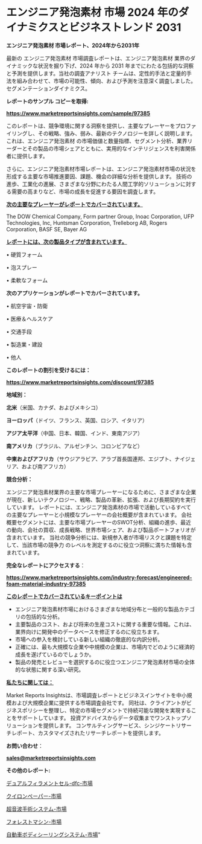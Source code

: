 # エンジニア発泡素材 市場 2024 年のダイナミクスとビジネストレンド 2031

<strong>エンジニア発泡素材 市場レポート、2024年から2031年</strong>

最新の エンジニア発泡素材 市場調査レポートは、エンジニア発泡素材 業界のダイナミックな状況を掘り下げ、2024 年から 2031 年までにわたる包括的な洞察と予測を提供します。当社の調査アナリスト チームは、定性的手法と定量的手法を組み合わせて、市場の可能性、傾向、および予測を注意深く調査しました。 セグメンテーションダイナミクス。



<strong>レポートのサンプル コピーを取得:</strong> <a href=https://www.marketreportsinsights.com/sample/97385>

<strong><u>https://www.marketreportsinsights.com/sample/97385</u></strong></a>

このレポートは、競争環境に関する洞察を提供し、主要なプレーヤーをプロファイリングし、その戦略、強み、弱み、最新のテクノロジーを詳しく説明します。 これは、エンジニア発泡素材 の市場価値と数量指標、セグメント分析、業界リーダーとその製品の市場シェアとともに、実用的なインテリジェンスを利害関係者に提供します。

さらに、エンジニア発泡素材市場レポートは、エンジニア発泡素材市場の状況を形成する主要な市場推進要因、課題、機会の詳細な分析を提供します。 技術の進歩、工業化の進展、さまざまな分野にわたる人間工学的ソリューションに対する需要の高まりなど、市場の成長を促進する要因を調査します。



<strong><u>次の主要なプレーヤーがレポートでカバーされています。</u></strong>

The DOW Chemical Company, Form partner Group, Inoac Corporation, UFP Technologies, Inc, Huntsman Corporation, Trelleborg AB, Rogers Corporation, BASF SE, Bayer AG



<strong><u><b>レポートには、次の製品タイプが含まれています。</b></u></strong>

• 硬質フォーム

• 泡スプレー

• 柔軟なフォーム



<strong><b>次のアプリケーションがレポートでカバーされています。</b></strong>

• 航空宇宙・防衛

• 医療＆ヘルスケア

• 交通手段

• 製造業・建設

• 他人



<strong><b>このレポートの割引を受けるには：</b></strong><a href=https://www.marketreportsinsights.com/discount/97385>

<strong><u>https://www.marketreportsinsights.com/discount/97385</u></strong></a>



<strong>地域別：</strong>



<strong>北米</strong>（米国、カナダ、およびメキシコ）



<strong>ヨーロッパ</strong>（ドイツ、フランス、英国、ロシア、イタリア）



<strong>アジア太平洋</strong>（中国、日本、韓国、インド、東南アジア）



<strong>南アメリカ</strong>（ブラジル、アルゼンチン、コロンビアなど）



<strong>中東およびアフリカ</strong>（サウジアラビア、アラブ首長国連邦、エジプト、ナイジェリア、および南アフリカ）



<strong>競合分析：</strong>

エンジニア発泡素材業界の主要な市場プレーヤーになるために、さまざまな企業が現在、新しいテクノロジー、戦略、製品の革新、拡張、および長期契約を実行しています。 レポートには、エンジニア発泡素材の市場で活動しているすべての主要なプレーヤーと小規模なプレーヤーの会社概要が含まれています。 会社概要セグメントには、主要な市場プレーヤーのSWOT分析、組織の進歩、最近の動向、会社の買収、成長戦略、世界市場シェア、および製品ポートフォリオが含まれています。 当社の競争分析には、新規参入者が市場リスクと課題を特定して、当該市場の競争力 のレベルを測定するのに役立つ洞察に満ちた情報も含まれています。



<strong>完全なレポートにアクセスする</strong>：

<a href=https://www.marketreportsinsights.com/industry-forecast/engineered-foam-material-industry-97385>

<strong><u>https://www.marketreportsinsights.com/industry-forecast/engineered-foam-material-industry-97385</u></strong></a>



<strong><u><b>このレポートでカバーされているキーポイントは</b></u></strong>
<ul>
  <li>エンジニア発泡素材市場におけるさまざまな地域分布と一般的な製品カテゴリの包括的な分析。</li>
  <li>主要製品のコスト、および将来の生産コストに関する重要な情報。これは、業界向けに開発中のデータベースを修正するのに役立ちます。</li>
  <li>市場への参入を検討している新しい組織の徹底的な内訳分析。</li>
  <li>正確には、最も大規模な企業や中規模の企業は、市場内でどのように経済的成長を遂げているのでしょうか。</li>
  <li>製品の発売とレビューを選択するのに役立つエンジニア発泡素材市場の全体的な状態に関する深い研究。</li>
</ul>


<strong><u><b>私たちに関しては：</b></u></strong>

Market Reports Insightsは、市場調査レポートとビジネスインサイトを中小規模および大規模企業に提供する市場調査会社です。 同社は、クライアントがビジネスポリシーを整理し、特定の市場セグメントで持続可能な開発を実現することをサポートしています。 投資アドバイスからデータ収集までワンストップソリューションを提供します。 コンサルティングサービス、シンジケートリサーチレポート、カスタマイズされたリサーチレポートを提供します。



<strong><b>お問い合わせ</b></strong>：

<a href=mailto:sales@marketreportsinsights.com>

<strong><u>sales@marketreportsinsights.com</u></strong></a>



<strong>その他のレポート:</strong>

<a href=https://www.linkedin.com/pulse/デュアルフィラメントセル-dfc-市場-2023-swot-分析と最新イノベーション-gvsif/>デュアルフィラメントセル-dfc-市場</a>

<a href=https://www.linkedin.com/pulse/クイロンペーパー-市場-2023-推進要因と成長機会-2030-pr-news-hub-1vqtf/>クイロンペーパー-市場</a>

<a href=https://www.linkedin.com/pulse/超音波手術システム-市場-2023-新興市場-将来の動向と市場需要-2030-market-tribunal-h8z3f/>超音波手術システム-市場</a>

<a href=https://www.linkedin.com/pulse/フォレストマシン-市場-2023-swot-分析と成長率-2030-pr-news-hub-b8kzf/>フォレストマシン-市場</a>

<a href=https://www.linkedin.com/pulse/自動車ボディシーリングシステム-市場-2023-新興市場-将来の動向と市場需要-2030-pr-news-hub-mattf/>自動車ボディシーリングシステム-市場</a>"
